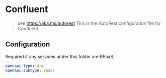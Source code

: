 # Confluent

> see https://aka.ms/autorest
> This is the AutoRest configuration file for Confluent.

## Configuration

Required if any services under this folder are RPaaS.

```yaml
openapi-type: arm
openapi-subtype: rpaas
```
